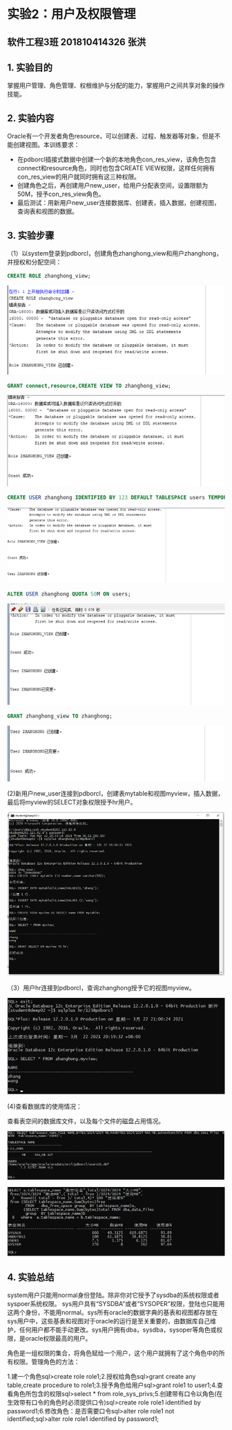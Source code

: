 # 实验2：用户及权限管理

## 软件工程3班	201810414326	张洪

## 1. 实验目的

掌握用户管理、角色管理、权根维护与分配的能力，掌握用户之间共享对象的操作技能。

## 2. 实验内容

Oracle有一个开发者角色resource，可以创建表、过程、触发器等对象，但是不能创建视图。本训练要求：

- 在pdborcl插接式数据中创建一个新的本地角色con_res_view，该角色包含connect和resource角色，同时也包含CREATE VIEW权限，这样任何拥有con_res_view的用户就同时拥有这三种权限。
- 创建角色之后，再创建用户new_user，给用户分配表空间，设置限额为50M，授予con_res_view角色。
- 最后测试：用新用户new_user连接数据库、创建表，插入数据，创建视图，查询表和视图的数据。

## 3. 实验步骤

（1）以system登录到pdborcl，创建角色zhanghong_view和用户zhanghong，并授权和分配空间：

```sql
CREATE ROLE zhanghong_view;
```

![创建角色zhanghong_view](1.png)

```sql
GRANT connect,resource,CREATE VIEW TO zhanghong_view;
```

![角色授权图片](2.png)

```sql
CREATE USER zhanghong IDENTIFIED BY 123 DEFAULT TABLESPACE users TEMPORARY TABLESPACE temp;
```

![创建用户zhanghong](3.png)

```sql
ALTER USER zhanghong QUOTA 50M ON users;
```

![给用户分配空间](4.png)

```sql
GRANT zhanghong_view TO zhanghong;
```

![授权角色给用户](5.png)

(2)新用户new_user连接到pdborcl，创建表mytable和视图myview，插入数据，最后将myview的SELECT对象权限授予hr用户。

![操作图](6.png)

（3）用户hr连接到pdborcl，查询zhanghong授予它的视图myview。

![查询视图截图](7.png)

(4)查看数据库的使用情况：

查看表空间的数据库文件，以及每个文件的磁盘占用情况。

![截图](8.png)

![截图](9.png)

## 4. 实验总结

​		system用户只能用normal身份登陆。除非你对它授予了sysdba的系统权限或者syspoer系统权限。 sys用户具有“SYSDBA”或者“SYSOPER”权限，登陆也只能用这两个身份，不能用normal。sys所有oracle的数据字典的基表和视图都存放在sys用户中，这些基表和视图对于oracle的运行是至关重要的，由数据库自己维护，任何用户都不能手动更改。sys用户拥有dba，sysdba，sysoper等角色或权限，是oracle权限最高的用户。

​		角色是一组权限的集合，将角色赋给一个用户，这个用户就拥有了这个角色中的所有权限。管理角色的方法：

1.建一个角色sql>create role role1;2.授权给角色sql>grant create any table,create procedure to role1;3.授予角色给用户sql>grant role1 to user1;4.查看角色所包含的权限sql>select * from role_sys_privs;5.创建带有口令以角色(在生效带有口令的角色时必须提供口令)sql>create role role1 identified by password1;6.修改角色：是否需要口令sql>alter role role1 not identified;sql>alter role role1 identified by password1;